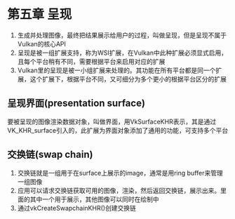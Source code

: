 # 第五章 呈现

1. 生成并处理图像，最终把结果展示给用户的过程，叫做呈现，但是呈现不属于Vulkan的核心API
2. 呈现是被一组扩展支持，称为WSI扩展，在Vulkan中此种扩展必须显式启用，且每个平台稍有不同，需要根据平台来启用对应的扩展
3. Vulkan里的呈现是被一小组扩展来处理的。其功能在所有平台都是同一个扩展，这个扩展下，根据平台不同，又可细分为多个更小的根据平台区分的扩展
   
## 呈现界面(presentation surface)

要被呈现的图像渲染数据对象，叫做界面，用VkSurfaceKHR表示，其是通过VK_KHR_surface引入的，此扩展为界面对象添加了通用的功能，可支持多个平台

## 交换链(swap chain)

1. 交换链就是一组用于在surface上展示的image，通常是用ring buffer来管理一组图像
2. 应用可以请求交换链获取可用的图像，渲染，然后返回交换链，展示出来。里面的其中一个用于展示，其他图像可以同时在绘制中
3. 通过vkCreateSwapchainKHR()创建交换链